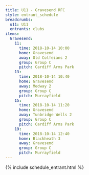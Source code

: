 ```yaml
---
title: U11 - Gravesend RFC
style: entrant_schedule
breadcrumbs:
  u11: U11
  entrants: clubs
items:
  Gravesend:
    11:
      time: 2018-10-14 10:00
      home: Gravesend
      away: Old Colfeians 2
      group: Group C
      pitch: Cardiff Arms Park
    13:
      time: 2018-10-14 10:40
      home: Gravesend
      away: Medway 2
      group: Group C
      pitch: Murrayfield
    15:
      time: 2018-10-14 11:20
      home: Gravesend
      away: Tunbridge Wells 2
      group: Group C
      pitch: Cardiff Arms Park
    19:
      time: 2018-10-14 12:40
      home: Blackheath 3
      away: Gravesend
      group: Group C
      pitch: Murrayfield
---
```


{% include schedule_entrant.html %}
